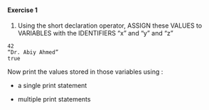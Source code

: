 
#### Exercise 1

1. Using the short declaration operator, ASSIGN these VALUES to VARIABLES with the IDENTIFIERS “x” and “y” and “z”

```
42
“Dr. Abiy Ahmed”
true
```

Now print the values stored in those variables using :

* a single print statement   

* multiple print statements